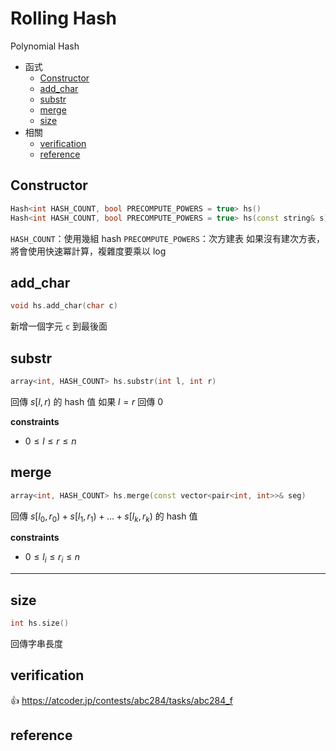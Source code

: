 # Rolling Hash

Polynomial Hash

- 函式
    - [Constructor](#Constructor)
    - [add_char](#add_char)
    - [substr](#substr)
    - [merge](#merge)
	- [size](#size)
- 相關
    - [verification](##verification)
    - [reference](##reference)

## Constructor

```cpp
Hash<int HASH_COUNT, bool PRECOMPUTE_POWERS = true> hs()
Hash<int HASH_COUNT, bool PRECOMPUTE_POWERS = true> hs(const string& s)
```

`HASH_COUNT`：使用幾組 hash
`PRECOMPUTE_POWERS`：次方建表
如果沒有建次方表，將會使用快速冪計算，複雜度要乘以 $\log$

## add_char

```cpp
void hs.add_char(char c)
```

新增一個字元 `c` 到最後面

## substr

```cpp
array<int, HASH_COUNT> hs.substr(int l, int r)
```

回傳 $s[l, r)$ 的 hash 值
如果 $l = r$ 回傳 $0$

**constraints**

- $0 \leq l \leq r \leq n$

## merge

```cpp
array<int, HASH_COUNT> hs.merge(const vector<pair<int, int>>& seg)
```

回傳 $s[l_0, r_0) + s[l_1, r_1) + \dots + s[l_k, r_k)$ 的 hash 值

**constraints**

- $0 \leq l_i \leq r_i \leq n$

---

## size

```cpp
int hs.size()
```

回傳字串長度

## verification

:thumbsup: https://atcoder.jp/contests/abc284/tasks/abc284_f

## reference
